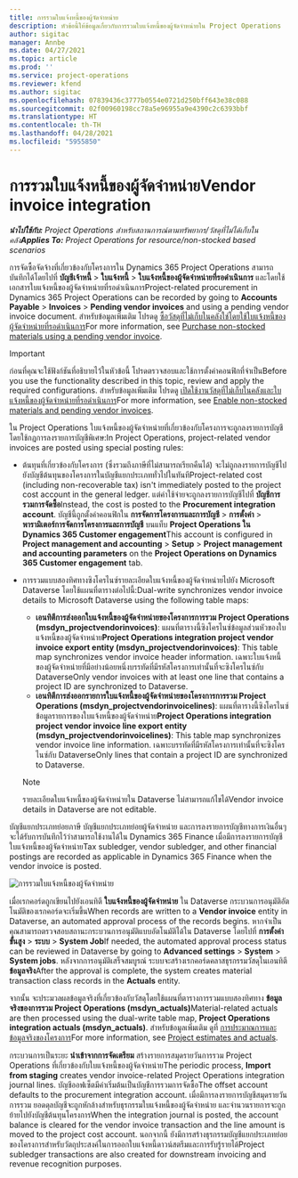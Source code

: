 ```yaml
---
title: การรวมใบแจ้งหนี้ของผู้จัดจำหน่าย
description: หัวข้อนี้ให้ข้อมูลเกี่ยวกับการรวมใบแจ้งหนี้ของผู้จัดจำหน่ายใน Project Operations
author: sigitac
manager: Annbe
ms.date: 04/27/2021
ms.topic: article
ms.prod: ''
ms.service: project-operations
ms.reviewer: kfend
ms.author: sigitac
ms.openlocfilehash: 07839436c3777b0554e0721d250bff643e38c088
ms.sourcegitcommit: 02f00960198cc78a5e96955a9e4390c2c6393bbf
ms.translationtype: HT
ms.contentlocale: th-TH
ms.lasthandoff: 04/28/2021
ms.locfileid: "5955850"
---
```

# <a name="vendor-invoice-integration"></a><span data-ttu-id="aec80-103">การรวมใบแจ้งหนี้ของผู้จัดจำหน่าย</span><span class="sxs-lookup"><span data-stu-id="aec80-103">Vendor invoice integration</span></span>

<span data-ttu-id="aec80-104">_**นำไปใช้กับ:** Project Operations สำหรับสถานการณ์ตามทรัพยากร/วัสดุที่ไม่ได้เก็บในคลัง_</span><span class="sxs-lookup"><span data-stu-id="aec80-104">_**Applies To:** Project Operations for resource/non-stocked based scenarios_</span></span>

<span data-ttu-id="aec80-105">การจัดซื้อจัดจ้างที่เกี่ยวข้องกับโครงการใน Dynamics 365 Project Operations สามารถบันทึกได้โดยไปที่ **บัญชีเจ้าหนี้** > **ใบแจ้งหนี้** > **ใบแจ้งหนี้ของผู้จัดจำหน่ายที่รอดำเนินการ** และโดยใช้เอกสารใบแจ้งหนี้ของผู้จัดจำหน่ายที่รอดำเนินการ</span><span class="sxs-lookup"><span data-stu-id="aec80-105">Project-related procurement in Dynamics 365 Project Operations can be recorded by going to **Accounts Payable** > **Invoices** > **Pending vendor invoices** and using a pending vendor invoice document.</span></span> <span data-ttu-id="aec80-106">สำหรับข้อมูลเพิ่มเติม โปรดดู [ซื้อวัสดุที่ไม่เก็บในคลังใช่โดยใช้ใบแจ้งหนี้ของผู้จัดจำหน่ายที่รอดำเนินการ](../procurement/pending-vendor-invoices.md)</span><span class="sxs-lookup"><span data-stu-id="aec80-106">For more information, see [Purchase non-stocked materials using a pending vendor invoice](../procurement/pending-vendor-invoices.md).</span></span>

> [!IMPORTANT]
> <span data-ttu-id="aec80-107">ก่อนที่คุณจะใช้ฟังก์ชันที่อธิบายไว้ในหัวข้อนี้ โปรดตรวจสอบและใช้การตั้งค่าคอนฟิกที่จำเป็น</span><span class="sxs-lookup"><span data-stu-id="aec80-107">Before you use the functionality described in this topic, review and apply the required configurations.</span></span> <span data-ttu-id="aec80-108">สำหรับข้อมูลเพิ่มเติม โปรดดู [เปิดใช้งานวัสดุที่ไม่เก็บในคลังและใบแจ้งหนี้ของผู้จัดจำหน่ายที่รอดำเนินการ](../procurement/configure-materials-nonstocked.md)</span><span class="sxs-lookup"><span data-stu-id="aec80-108">For more information, see [Enable non-stocked materials and pending vendor invoices](../procurement/configure-materials-nonstocked.md).</span></span>

<span data-ttu-id="aec80-109">ใน Project Operations ใบแจ้งหนี้ของผู้จัดจำหน่ายที่เกี่ยวข้องกับโครงการจะถูกลงรายการบัญชีโดยใช้กฎการลงรายการบัญชีพิเศษ:</span><span class="sxs-lookup"><span data-stu-id="aec80-109">In Project Operations, project-related vendor invoices are posted using special posting rules:</span></span>

- <span data-ttu-id="aec80-110">ต้นทุนที่เกี่ยวข้องกับโครงการ (ซึ่งรวมถึงภาษีที่ไม่สามารถเรียกคืนได้) จะไม่ถูกลงรายการบัญชีไปยังบัญชีต้นทุนของโครงการในบัญชีแยกประเภททั่วไปในทันที</span><span class="sxs-lookup"><span data-stu-id="aec80-110">Project-related cost (including non-recoverable tax) isn't immediately posted to the project cost account in the general ledger.</span></span> <span data-ttu-id="aec80-111">แต่ค่าใช้จ่ายจะถูกลงรายการบัญชีไปที่ **บัญชีการรวมการจัดซื้อ**</span><span class="sxs-lookup"><span data-stu-id="aec80-111">Instead, the cost is posted to the **Procurement integration account**.</span></span> <span data-ttu-id="aec80-112">บัญชีนี้ถูกตั้งค่าคอนฟิกใน **การจัดการโครงการและการบัญชี** > **การตั้งค่า** > **พารามิเตอร์การจัดการโครงการและการบัญชี** บนแท็บ **Project Operations ใน Dynamics 365 Customer engagement**</span><span class="sxs-lookup"><span data-stu-id="aec80-112">This account is configured in **Project management and accounting** > **Setup** > **Project management and accounting parameters** on the **Project Operations on Dynamics 365 Customer engagement** tab.</span></span>
- <span data-ttu-id="aec80-113">การรวมแบบสองทิศทางซิงโครไนซ์รายละเอียดใบแจ้งหนี้ของผู้จัดจำหน่ายไปยัง Microsoft Dataverse โดยใช้แผนที่ตารางต่อไปนี้:</span><span class="sxs-lookup"><span data-stu-id="aec80-113">Dual-write synchronizes vendor invoice details to Microsoft Dataverse using the following table maps:</span></span>

     - <span data-ttu-id="aec80-114">**เอนทิตีการส่งออกใบแจ้งหนี้ของผู้จัดจำหน่ายของโครงการการรวม Project Operations (msdyn_projectvendorinvoices)**: แผนที่ตารางนี้ซิงโครไนซ์ข้อมูลส่วนหัวของใบแจ้งหนี้ของผู้จัดจำหน่าย</span><span class="sxs-lookup"><span data-stu-id="aec80-114">**Project Operations integration project vendor invoice export entity (msdyn_projectvendorinvoices)**: This table map synchronizes vendor invoice header information.</span></span> <span data-ttu-id="aec80-115">เฉพาะใบแจ้งหนี้ของผู้จัดจำหน่ายที่มีอย่างน้อยหนึ่งบรรทัดที่มีรหัสโครงการเท่านั้นที่จะซิงโครไนซ์กับ Dataverse</span><span class="sxs-lookup"><span data-stu-id="aec80-115">Only vendor invoices with at least one line that contains a project ID are synchronized to Dataverse.</span></span>
     - <span data-ttu-id="aec80-116">**เอนทิตีการส่งออกรายการใบแจ้งหนี้ของผู้จัดจำหน่ายของโครงการการรวม Project Operations (msdyn_projectvendorinvoicelines)**: แผนที่ตารางนี้ซิงโครไนซ์ข้อมูลรายการของใบแจ้งหนี้ของผู้จัดจำหน่าย</span><span class="sxs-lookup"><span data-stu-id="aec80-116">**Project Operations integration project vendor invoice line export entity (msdyn_projectvendorinvoicelines)**: This table map synchronizes vendor invoice line information.</span></span> <span data-ttu-id="aec80-117">เฉพาะบรรทัดที่มีรหัสโครงการเท่านั้นที่จะซิงโครไนซ์กับ Dataverse</span><span class="sxs-lookup"><span data-stu-id="aec80-117">Only lines that contain a project ID are synchronized to Dataverse.</span></span>

     > [!NOTE]
     > <span data-ttu-id="aec80-118">รายละเอียดใบแจ้งหนี้ของผู้จัดจำหน่ายใน Dataverse ไม่สามารถแก้ไขได้</span><span class="sxs-lookup"><span data-stu-id="aec80-118">Vendor invoice details in Dataverse are not editable.</span></span>

<span data-ttu-id="aec80-119">บัญชีแยกประเภทย่อยภาษี บัญชีแยกประเภทย่อยผู้จัดจำหน่าย และการลงรายการบัญชีทางการเงินอื่นๆ จะได้รับการบันทึกไว้ว่าสามารถใช้งานได้ใน Dynamics 365 Finance เมื่อมีการลงรายการบัญชีใบแจ้งหนี้ของผู้จัดจำหน่าย</span><span class="sxs-lookup"><span data-stu-id="aec80-119">Tax subledger, vendor subledger, and other financial postings are recorded as applicable in Dynamics 365 Finance when the vendor invoice is posted.</span></span>

![การรวมใบแจ้งหนี้ของผู้จัดจำหน่าย](media/DW7VendorInvoice.png)

<span data-ttu-id="aec80-121">เมื่อเรกคอร์ดถูกเขียนไปยังเอนทิตี **ใบแจ้งหนี้ของผู้จัดจำหน่าย** ใน Dataverse กระบวนการอนุมัติอัตโนมัติของเรกคอร์ดจะเริ่มขึ้น</span><span class="sxs-lookup"><span data-stu-id="aec80-121">When records are written to a **Vendor invoice** entity in Dataverse, an automated approval process of the records begins.</span></span> <span data-ttu-id="aec80-122">หากจำเป็น คุณสามารถตรวจสอบสถานะกระบวนการอนุมัติแบบอัตโนมัติได้ใน Dataverse โดยไปที่ **การตั้งค่าขั้นสูง** > **ระบบ** > **System Job**</span><span class="sxs-lookup"><span data-stu-id="aec80-122">If needed, the automated approval process status can be reviewed in Dataverse by going to **Advanced settings** > **System** > **System jobs**.</span></span> <span data-ttu-id="aec80-123">หลังจากการอนุมัติเสร็จสมบูรณ์ ระบบจะสร้างเรกคอร์ดคลาสธุรกรรมวัสดุในเอนทิตี **ข้อมูลจริง**</span><span class="sxs-lookup"><span data-stu-id="aec80-123">After the approval is complete, the system creates material transaction class records in the **Actuals** entity.</span></span>

<span data-ttu-id="aec80-124">จากนั้น จะประมวลผลข้อมูลจริงที่เกี่ยวข้องกับวัสดุโดยใช้แผนที่ตารางการรวมแบบสองทิศทาง **ข้อมูลจริงของการรวม Project Operations (msdyn_actuals)**</span><span class="sxs-lookup"><span data-stu-id="aec80-124">Material-related actuals are then processed using the dual-write table map, **Project Operations integration actuals (msdyn_actuals)**.</span></span> <span data-ttu-id="aec80-125">สำหรับข้อมูลเพิ่มเติม ดูที่ [การประมาณการและข้อมูลจริงของโครงการ](resource-dual-write-estimates-actuals.md)</span><span class="sxs-lookup"><span data-stu-id="aec80-125">For more information, see [Project estimates and actuals](resource-dual-write-estimates-actuals.md).</span></span>

<span data-ttu-id="aec80-126">กระบวนการเป็นระยะ **นำเข้าจากการจัดเตรียม** สร้างรายการสมุดรายวันการรวม Project Operations ที่เกี่ยวข้องกับใบแจ้งหนี้ของผู้จัดจำหน่าย</span><span class="sxs-lookup"><span data-stu-id="aec80-126">The periodic process, **Import from staging** creates vendor invoice-related Project Operations integration journal lines.</span></span> <span data-ttu-id="aec80-127">บัญชีออฟเซ็ตมีค่าเริ่มต้นเป็นบัญชีการรวมการจัดซื้อ</span><span class="sxs-lookup"><span data-stu-id="aec80-127">The offset account defaults to the procurement integration account.</span></span> <span data-ttu-id="aec80-128">เมื่อมีการลงรายการบัญชีสมุดรายวันการรวม ยอดดุลบัญชีจะถูกหักล้างสำหรับธุรกรรมใบแจ้งหนี้ของผู้จัดจำหน่าย และจำนวนรายการจะถูกย้ายไปยังบัญชีต้นทุนโครงการ</span><span class="sxs-lookup"><span data-stu-id="aec80-128">When the integration journal is posted, the account balance is cleared for the vendor invoice transaction and the line amount is moved to the project cost account.</span></span> <span data-ttu-id="aec80-129">นอกจากนี้ ยังมีการสร้างธุรกรรมบัญชีแยกประเภทย่อยของโครงการสำหรับวัตถุประสงค์ในการออกใบแจ้งหนี้ดาวน์สตรีมและการรับรู้รายได้</span><span class="sxs-lookup"><span data-stu-id="aec80-129">Project subledger transactions are also created for downstream invoicing and revenue recognition purposes.</span></span>
